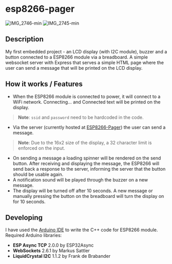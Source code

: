 # esp8266-pager

![IMG_2746-min](https://github.com/user-attachments/assets/d8434821-6b43-43ff-b8af-9790eba6b979)
![IMG_2745-min](https://github.com/user-attachments/assets/6ac1f94b-ea68-4ae6-a0b5-b354ff05ec5e)


## Description
My first embedded project - an LCD display (with I2C module), buzzer and a button connected to a ESP8266 module via a breadboard. A simple websocket server with Express that serves a simple HTML page where the user can send a message that will be printed on the LCD display.

## How it works / Features
- When the ESP8266 module is connected to power, it will connect to a WiFi network. Connecting... and Connected text will be printed on the display.
> **Note**: `ssid` and `password` need to be hardcoded in the code.
- Via the server (currently hosted at [ESP8266-Pager](https://esp8266-pager.onrender.com)) the user can send a message.
> **Note**: Due to the 16x2 size of the display, a 32 character limit is enforced on the input.
- On sending a message a loading spinner will be rendered on the send button. After receiving and displaying the message, the ESP8266 will send back a response to the server, informing the server that the button should be usable again.
- A notification sound will be played through the buzzer on a new message.
- The display will be turned off after 10 seconds. A new message or manually pressing the button on the breadboard will turn the display on for 10 seconds.

## Developing
I have used the [Arduino IDE](https://www.arduino.cc/en/software/) to write the C++ code for ESP8266 module.
Required Arduino libraries:
- **ESP Async TCP** 2.0.0 by ESP32Async
- **WebSockets** 2.6.1 by Markus Sattler
- **LiquidCrystal I2C** 1.1.2 by Frank de Brabander
